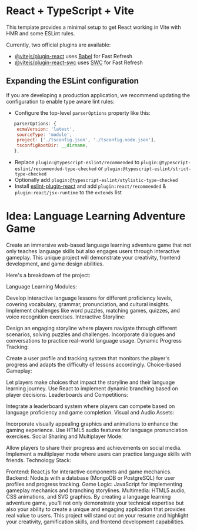 # React + TypeScript + Vite

This template provides a minimal setup to get React working in Vite with HMR and some ESLint rules.

Currently, two official plugins are available:

- [@vitejs/plugin-react](https://github.com/vitejs/vite-plugin-react/blob/main/packages/plugin-react/README.md) uses [Babel](https://babeljs.io/) for Fast Refresh
- [@vitejs/plugin-react-swc](https://github.com/vitejs/vite-plugin-react-swc) uses [SWC](https://swc.rs/) for Fast Refresh

## Expanding the ESLint configuration

If you are developing a production application, we recommend updating the configuration to enable type aware lint rules:

- Configure the top-level `parserOptions` property like this:

```js
   parserOptions: {
    ecmaVersion: 'latest',
    sourceType: 'module',
    project: ['./tsconfig.json', './tsconfig.node.json'],
    tsconfigRootDir: __dirname,
   },
```

- Replace `plugin:@typescript-eslint/recommended` to `plugin:@typescript-eslint/recommended-type-checked` or `plugin:@typescript-eslint/strict-type-checked`
- Optionally add `plugin:@typescript-eslint/stylistic-type-checked`
- Install [eslint-plugin-react](https://github.com/jsx-eslint/eslint-plugin-react) and add `plugin:react/recommended` & `plugin:react/jsx-runtime` to the `extends` list

# Idea: Language Learning Adventure Game

Create an immersive web-based language learning adventure game that not only teaches language skills but also engages users through interactive gameplay. This unique project will demonstrate your creativity, frontend development, and game design abilities.

Here's a breakdown of the project:

Language Learning Modules:

Develop interactive language lessons for different proficiency levels, covering vocabulary, grammar, pronunciation, and cultural insights.
Implement challenges like word puzzles, matching games, quizzes, and voice recognition exercises.
Interactive Storyline:

Design an engaging storyline where players navigate through different scenarios, solving puzzles and challenges.
Incorporate dialogues and conversations to practice real-world language usage.
Dynamic Progress Tracking:

Create a user profile and tracking system that monitors the player's progress and adapts the difficulty of lessons accordingly.
Choice-based Gameplay:

Let players make choices that impact the storyline and their language learning journey.
Use React to implement dynamic branching based on player decisions.
Leaderboards and Competitions:

Integrate a leaderboard system where players can compete based on language proficiency and game completion.
Visual and Audio Assets:

Incorporate visually appealing graphics and animations to enhance the gaming experience.
Use HTML5 audio features for language pronunciation exercises.
Social Sharing and Multiplayer Mode:

Allow players to share their progress and achievements on social media.
Implement a multiplayer mode where users can practice language skills with friends.
Technology Stack:

Frontend: React.js for interactive components and game mechanics.
Backend: Node.js with a database (MongoDB or PostgreSQL) for user profiles and progress tracking.
Game Logic: JavaScript for implementing gameplay mechanics and branching storylines.
Multimedia: HTML5 audio, CSS animations, and SVG graphics.
By creating a language learning adventure game, you'll not only demonstrate your technical expertise but also your ability to create a unique and engaging application that provides real value to users. This project will stand out on your resume and highlight your creativity, gamification skills, and frontend development capabilities.
